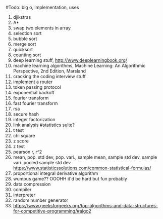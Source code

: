 #Todo: big o, implementation, uses
  1. djikstras
  2. A*
  3. swap two elements in array
  4. selection sort
  5. bubble sort
  6. merge sort
  7. quicksort
  8. counting sort
  9. deep learning stuff, http://www.deeplearningbook.org/
  10. machine learning algorithms, Machine Learning: An Algorithmic Perspective, 2nd Edition, Marsland
  11. cracking the coding interview stuff
  12. implement a router
  13. token passing protocol
  14. exponential backoff
  15. fourier transform
  16. fast fourier transform
  17. rsa
  18. secure hash 
  19. integer factorization
  20. link analysis
#statistics suite?
  21. t test
  22. chi square
  23. z score
  24. z test
  25. pearson r, r^2
  26. mean, pop. std dev, pop. vari., sample mean, sample std dev, sample vari. pooled sample std dev
    https://www.statisticssolutions.com/common-statistical-formulas/
  27. proportional integral derivative algorithm
  28. wumpus game?? OOOHH it'd be hard but fun probably
  29. data compression
  30. compiler
  31. interpreter
  32. random number generator
  33. https://www.geeksforgeeks.org/top-algorithms-and-data-structures-for-competitive-programming/#algo2
